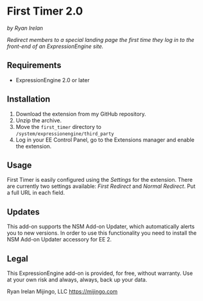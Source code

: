 # First Timer 2.0
_by Ryan Irelan_

_Redirect members to a special landing page the first time they log in to the front-end of an ExpressionEngine site._

## Requirements

* ExpressionEngine 2.0 or later

## Installation

1. Download the extension from my GitHub repository.
2. Unzip the archive.
3. Move the `first_timer` directory to `/system/expressionengine/third_party`
4. Log in your EE Control Panel, go to the Extensions manager and enable the extension.

## Usage

First Timer is easily configured using the _Settings_ for the extension. There are currently two settings available: _First Redirect_ and _Normal Redirect_. Put a full URL in each field.

## Updates

This add-on supports the NSM Add-on Updater, which automatically alerts you to new versions. In order to use this functionality you need to install the NSM Add-on Updater accessory for EE 2.

## Legal

This ExpressionEngine add-on is provided, for free, without warranty. Use at your own risk and always, always, back up your data.

Ryan Irelan
Mijingo, LLC
https://mijingo.com
